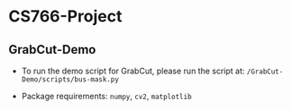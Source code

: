 # CS766-Project

## GrabCut-Demo

- To run the demo script for GrabCut, please run the script at: `/GrabCut-Demo/scripts/bus-mask.py`

- Package requirements: `numpy`, `cv2`, `matplotlib`
